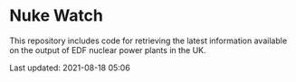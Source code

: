 # Nuke Watch

This repository includes code for retrieving the latest information available on the output of EDF nuclear power plants in the UK.

Last updated: 2021-08-18 05:06